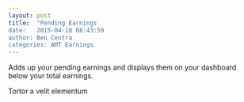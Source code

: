 ```yaml
---
layout: post
title:  "Pending Earnings
date:   2015-04-18 08:43:59
author: Ben Centra
categories: AMT Earnings
---
```


Adds up your pending earnings and displays them on your dashboard below your total earnings.

<!--more-->

Tortor a velit elementum